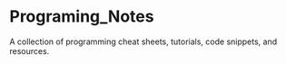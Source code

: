 # Programing_Notes
A collection of programming cheat sheets, tutorials, code snippets, and resources.
